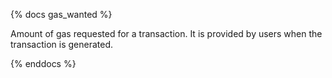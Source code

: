 {% docs gas_wanted %}

Amount of gas requested for a transaction. It is provided by users when the transaction is generated.

{% enddocs %}